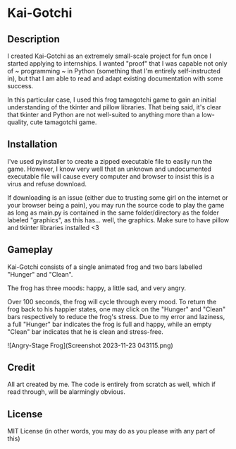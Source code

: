# Kai-Gotchi

## Description

I created Kai-Gotchi as an extremely small-scale project for fun once I started applying to internships.
I wanted "proof" that I was capable not only of ~ programming ~ in Python (something that I'm entirely
self-instructed in), but that I am able to read and adapt existing documentation with some success.

In this particular case, I used this frog tamagotchi game to gain an initial understanding of the tkinter
and pillow libraries. That being said, it's clear that tkinter and Python are not well-suited to anything
more than a low-quality, cute tamagotchi game.

## Installation

I've used pyinstaller to create a zipped executable file to easily run the game. However, I know very well
that an unknown and undocumented executable file will cause every computer and browser to insist this is
a virus and refuse download.

If downloading is an issue (either due to trusting some girl on the internet or your browser being a pain),
you may run the source code to play the game as long as main.py is contained in the same folder/directory
as the folder labeled "graphics", as this has... well, the graphics. Make sure to have pillow and tkinter
libraries installed <3

## Gameplay

Kai-Gotchi consists of a single animated frog and two bars labelled "Hunger" and "Clean".

The frog has three moods: happy, a little sad, and very angry.

Over 100 seconds, the frog will cycle through every mood. To return the frog back to his happier states,
one may click on the "Hunger" and "Clean" bars respectively to reduce the frog's stress. Due to my error
and laziness, a full "Hunger" bar indicates the frog is full and happy, while an empty "Clean" bar indicates
that he is clean and stress-free.

![Angry-Stage Frog](Screenshot 2023-11-23 043115.png)

## Credit

All art created by me. The code is entirely from scratch as well, which if read through, will be alarmingly obvious.

## License

MIT License (in other words, you may do as you please with any part of this)
